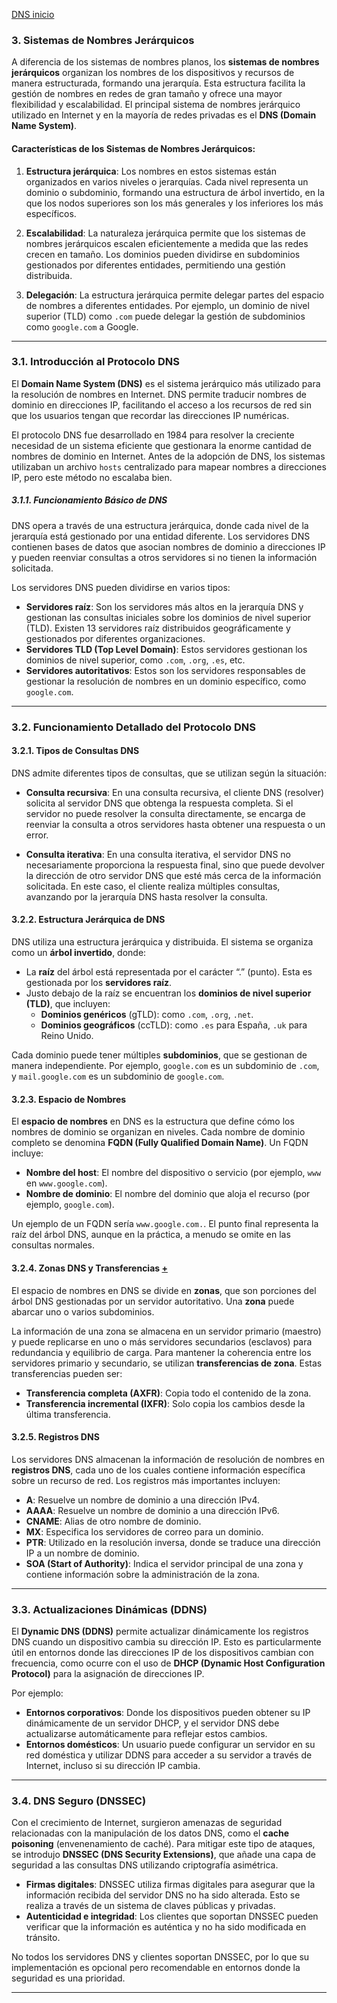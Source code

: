 [DNS inicio](./SR03.md)

### **3. Sistemas de Nombres Jerárquicos**

A diferencia de los sistemas de nombres planos, los **sistemas de nombres jerárquicos** organizan los nombres de los dispositivos y recursos de manera estructurada, formando una jerarquía. Esta estructura facilita la gestión de nombres en redes de gran tamaño y ofrece una mayor flexibilidad y escalabilidad. El principal sistema de nombres jerárquico utilizado en Internet y en la mayoría de redes privadas es el **DNS (Domain Name System)**.

#### Características de los Sistemas de Nombres Jerárquicos:

1. **Estructura jerárquica**: Los nombres en estos sistemas están organizados en varios niveles o jerarquías. Cada nivel representa un dominio o subdominio, formando una estructura de árbol invertido, en la que los nodos superiores son los más generales y los inferiores los más específicos.
   
2. **Escalabilidad**: La naturaleza jerárquica permite que los sistemas de nombres jerárquicos escalen eficientemente a medida que las redes crecen en tamaño. Los dominios pueden dividirse en subdominios gestionados por diferentes entidades, permitiendo una gestión distribuida.

3. **Delegación**: La estructura jerárquica permite delegar partes del espacio de nombres a diferentes entidades. Por ejemplo, un dominio de nivel superior (TLD) como `.com` puede delegar la gestión de subdominios como `google.com` a Google.

---

### **3.1. Introducción al Protocolo DNS**

El **Domain Name System (DNS)** es el sistema jerárquico más utilizado para la resolución de nombres en Internet. DNS permite traducir nombres de dominio en direcciones IP, facilitando el acceso a los recursos de red sin que los usuarios tengan que recordar las direcciones IP numéricas.

El protocolo DNS fue desarrollado en 1984 para resolver la creciente necesidad de un sistema eficiente que gestionara la enorme cantidad de nombres de dominio en Internet. Antes de la adopción de DNS, los sistemas utilizaban un archivo `hosts` centralizado para mapear nombres a direcciones IP, pero este método no escalaba bien.

##### 3.1.1. Funcionamiento Básico de DNS

DNS opera a través de una estructura jerárquica, donde cada nivel de la jerarquía está gestionado por una entidad diferente. Los servidores DNS contienen bases de datos que asocian nombres de dominio a direcciones IP y pueden reenviar consultas a otros servidores si no tienen la información solicitada.

Los servidores DNS pueden dividirse en varios tipos:
- **Servidores raíz**: Son los servidores más altos en la jerarquía DNS y gestionan las consultas iniciales sobre los dominios de nivel superior (TLD). Existen 13 servidores raíz distribuidos geográficamente y gestionados por diferentes organizaciones.
- **Servidores TLD (Top Level Domain)**: Estos servidores gestionan los dominios de nivel superior, como `.com`, `.org`, `.es`, etc.
- **Servidores autoritativos**: Estos son los servidores responsables de gestionar la resolución de nombres en un dominio específico, como `google.com`.

---

### **3.2. Funcionamiento Detallado del Protocolo DNS**

#### 3.2.1. Tipos de Consultas DNS

DNS admite diferentes tipos de consultas, que se utilizan según la situación:

- **Consulta recursiva**: En una consulta recursiva, el cliente DNS (resolver) solicita al servidor DNS que obtenga la respuesta completa. Si el servidor no puede resolver la consulta directamente, se encarga de reenviar la consulta a otros servidores hasta obtener una respuesta o un error.
  
- **Consulta iterativa**: En una consulta iterativa, el servidor DNS no necesariamente proporciona la respuesta final, sino que puede devolver la dirección de otro servidor DNS que esté más cerca de la información solicitada. En este caso, el cliente realiza múltiples consultas, avanzando por la jerarquía DNS hasta resolver la consulta.

#### 3.2.2. Estructura Jerárquica de DNS

DNS utiliza una estructura jerárquica y distribuida. El sistema se organiza como un **árbol invertido**, donde:
- La **raíz** del árbol está representada por el carácter “.” (punto). Esta es gestionada por los **servidores raíz**.
- Justo debajo de la raíz se encuentran los **dominios de nivel superior (TLD)**, que incluyen:
  - **Dominios genéricos** (gTLD): como `.com`, `.org`, `.net`.
  - **Dominios geográficos** (ccTLD): como `.es` para España, `.uk` para Reino Unido.

Cada dominio puede tener múltiples **subdominios**, que se gestionan de manera independiente. Por ejemplo, `google.com` es un subdominio de `.com`, y `mail.google.com` es un subdominio de `google.com`.

#### 3.2.3. Espacio de Nombres

El **espacio de nombres** en DNS es la estructura que define cómo los nombres de dominio se organizan en niveles. Cada nombre de dominio completo se denomina **FQDN (Fully Qualified Domain Name)**. Un FQDN incluye:
- **Nombre del host**: El nombre del dispositivo o servicio (por ejemplo, `www` en `www.google.com`).
- **Nombre de dominio**: El nombre del dominio que aloja el recurso (por ejemplo, `google.com`).
  
Un ejemplo de un FQDN sería `www.google.com.`. El punto final representa la raíz del árbol DNS, aunque en la práctica, a menudo se omite en las consultas normales.

#### 3.2.4. Zonas DNS y Transferencias [+](./SR0303+.md)

El espacio de nombres en DNS se divide en **zonas**, que son porciones del árbol DNS gestionadas por un servidor autoritativo. Una **zona** puede abarcar uno o varios subdominios.

La información de una zona se almacena en un servidor primario (maestro) y puede replicarse en uno o más servidores secundarios (esclavos) para redundancia y equilibrio de carga. Para mantener la coherencia entre los servidores primario y secundario, se utilizan **transferencias de zona**. Estas transferencias pueden ser:
- **Transferencia completa (AXFR)**: Copia todo el contenido de la zona.
- **Transferencia incremental (IXFR)**: Solo copia los cambios desde la última transferencia.

#### 3.2.5. Registros DNS

Los servidores DNS almacenan la información de resolución de nombres en **registros DNS**, cada uno de los cuales contiene información específica sobre un recurso de red. Los registros más importantes incluyen:
- **A**: Resuelve un nombre de dominio a una dirección IPv4.
- **AAAA**: Resuelve un nombre de dominio a una dirección IPv6.
- **CNAME**: Alias de otro nombre de dominio.
- **MX**: Especifica los servidores de correo para un dominio.
- **PTR**: Utilizado en la resolución inversa, donde se traduce una dirección IP a un nombre de dominio.
- **SOA (Start of Authority)**: Indica el servidor principal de una zona y contiene información sobre la administración de la zona.

---

### **3.3. Actualizaciones Dinámicas (DDNS)**

El **Dynamic DNS (DDNS)** permite actualizar dinámicamente los registros DNS cuando un dispositivo cambia su dirección IP. Esto es particularmente útil en entornos donde las direcciones IP de los dispositivos cambian con frecuencia, como ocurre con el uso de **DHCP (Dynamic Host Configuration Protocol)** para la asignación de direcciones IP.

Por ejemplo:
- **Entornos corporativos**: Donde los dispositivos pueden obtener su IP dinámicamente de un servidor DHCP, y el servidor DNS debe actualizarse automáticamente para reflejar estos cambios.
- **Entornos domésticos**: Un usuario puede configurar un servidor en su red doméstica y utilizar DDNS para acceder a su servidor a través de Internet, incluso si su dirección IP cambia.

---

### **3.4. DNS Seguro (DNSSEC)**

Con el crecimiento de Internet, surgieron amenazas de seguridad relacionadas con la manipulación de los datos DNS, como el **cache poisoning** (envenenamiento de caché). Para mitigar este tipo de ataques, se introdujo **DNSSEC (DNS Security Extensions)**, que añade una capa de seguridad a las consultas DNS utilizando criptografía asimétrica.

- **Firmas digitales**: DNSSEC utiliza firmas digitales para asegurar que la información recibida del servidor DNS no ha sido alterada. Esto se realiza a través de un sistema de claves públicas y privadas.
- **Autenticidad e integridad**: Los clientes que soportan DNSSEC pueden verificar que la información es auténtica y no ha sido modificada en tránsito.

No todos los servidores DNS y clientes soportan DNSSEC, por lo que su implementación es opcional pero recomendable en entornos donde la seguridad es una prioridad.

---
